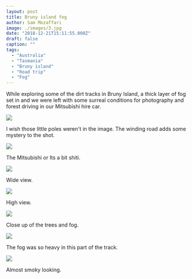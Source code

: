 ```yaml
---
layout: post
title: Bruny island fog
author: Sam Mozaffari
image: ./images/3.jpg
date: "2018-12-21T15:11:55.000Z"
draft: false
caption: ""
tags: 
  - "Australia"
  - "Tasmania"
  - "Bruny island"
  - "Road trip"
  - "Fog" 
---
```



While exploring some of the dirt tracks in Bruny Island, a thick layer of fog set in and we were left with some surreal conditions for photography and forest driving in our Mitsubishi hire car.

![](./images/1.jpg)

I wish those little poles weren't in the image. The winding road adds some mystery to the shot.


![](./images/2.jpg)

The Mitsubishi or Its a bit shiti.


![](./images/3.jpg)

Wide view.

![](./images/4.jpg)

High view.

![](./images/5.jpg)

Close up of the trees and fog.

![](./images/6.jpg)

The fog was so heavy in this part of the track.

![](./images/7.jpg)

Almost smoky looking.